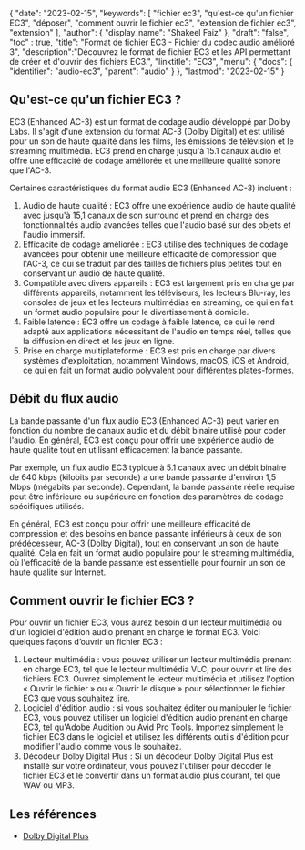 {
"date": "2023-02-15",
  "keywords": [
"fichier ec3",
"qu'est-ce qu'un fichier EC3",
"déposer",
"comment ouvrir le fichier ec3",
"extension de fichier ec3",
"extension"
],
  "author": {
"display_name": "Shakeel Faiz"
},
"draft": "false",
"toc" : true,
"title": "Format de fichier EC3 - Fichier du codec audio amélioré 3",
  "description":"Découvrez le format de fichier EC3 et les API permettant de créer et d'ouvrir des fichiers EC3.",
"linktitle": "EC3",
  "menu": {
    "docs": {
      "identifier": "audio-ec3",
"parent": "audio"
}
},
"lastmod": "2023-02-15"
}

## Qu'est-ce qu'un fichier EC3 ?

EC3 (Enhanced AC-3) est un format de codage audio développé par Dolby Labs. Il s'agit d'une extension du format AC-3 (Dolby Digital) et est utilisé pour un son de haute qualité dans les films, les émissions de télévision et le streaming multimédia. EC3 prend en charge jusqu'à 15.1 canaux audio et offre une efficacité de codage améliorée et une meilleure qualité sonore que l'AC-3.

Certaines caractéristiques du format audio EC3 (Enhanced AC-3) incluent :

1. Audio de haute qualité : EC3 offre une expérience audio de haute qualité avec jusqu'à 15,1 canaux de son surround et prend en charge des fonctionnalités audio avancées telles que l'audio basé sur des objets et l'audio immersif.
2. Efficacité de codage améliorée : EC3 utilise des techniques de codage avancées pour obtenir une meilleure efficacité de compression que l'AC-3, ce qui se traduit par des tailles de fichiers plus petites tout en conservant un audio de haute qualité.
3. Compatible avec divers appareils : EC3 est largement pris en charge par différents appareils, notamment les téléviseurs, les lecteurs Blu-ray, les consoles de jeux et les lecteurs multimédias en streaming, ce qui en fait un format audio populaire pour le divertissement à domicile.
4. Faible latence : EC3 offre un codage à faible latence, ce qui le rend adapté aux applications nécessitant de l'audio en temps réel, telles que la diffusion en direct et les jeux en ligne.
5. Prise en charge multiplateforme : EC3 est pris en charge par divers systèmes d'exploitation, notamment Windows, macOS, iOS et Android, ce qui en fait un format audio polyvalent pour différentes plates-formes.

## Débit du flux audio

La bande passante d'un flux audio EC3 (Enhanced AC-3) peut varier en fonction du nombre de canaux audio et du débit binaire utilisé pour coder l'audio. En général, EC3 est conçu pour offrir une expérience audio de haute qualité tout en utilisant efficacement la bande passante.

Par exemple, un flux audio EC3 typique à 5.1 canaux avec un débit binaire de 640 kbps (kilobits par seconde) a une bande passante d'environ 1,5 Mbps (mégabits par seconde). Cependant, la bande passante réelle requise peut être inférieure ou supérieure en fonction des paramètres de codage spécifiques utilisés.

En général, EC3 est conçu pour offrir une meilleure efficacité de compression et des besoins en bande passante inférieurs à ceux de son prédécesseur, AC-3 (Dolby Digital), tout en conservant un son de haute qualité. Cela en fait un format audio populaire pour le streaming multimédia, où l'efficacité de la bande passante est essentielle pour fournir un son de haute qualité sur Internet.

## Comment ouvrir le fichier EC3 ?

Pour ouvrir un fichier EC3, vous aurez besoin d'un lecteur multimédia ou d'un logiciel d'édition audio prenant en charge le format EC3. Voici quelques façons d’ouvrir un fichier EC3 :

1. Lecteur multimédia : vous pouvez utiliser un lecteur multimédia prenant en charge EC3, tel que le lecteur multimédia VLC, pour ouvrir et lire des fichiers EC3. Ouvrez simplement le lecteur multimédia et utilisez l'option « Ouvrir le fichier » ou « Ouvrir le disque » pour sélectionner le fichier EC3 que vous souhaitez lire.
2. Logiciel d'édition audio : si vous souhaitez éditer ou manipuler le fichier EC3, vous pouvez utiliser un logiciel d'édition audio prenant en charge EC3, tel qu'Adobe Audition ou Avid Pro Tools. Importez simplement le fichier EC3 dans le logiciel et utilisez les différents outils d'édition pour modifier l'audio comme vous le souhaitez.
3. Décodeur Dolby Digital Plus : Si un décodeur Dolby Digital Plus est installé sur votre ordinateur, vous pouvez l'utiliser pour décoder le fichier EC3 et le convertir dans un format audio plus courant, tel que WAV ou MP3.

## Les références
* [Dolby Digital Plus](https://en.wikipedia.org/wiki/Dolby_Digital_Plus)

